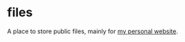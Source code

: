 # files
A place to store public files, mainly for [my personal website](https://www.sites.google.com/view/adwaygirish).
